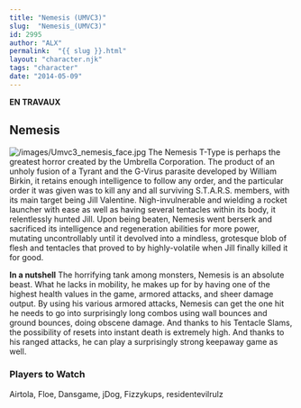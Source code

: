 ```yaml
---
title: "Nemesis (UMVC3)"
slug:  "Nemesis_(UMVC3)"
id: 2995
author: "ALX"
permalink:  "{{ slug }}.html"
layout: "character.njk"
tags: "character"
date: "2014-05-09"
---
```


**EN TRAVAUX**

## Nemesis

![](/images/Umvc3_nemesis_face.jpg‎ "/images/Umvc3_nemesis_face.jpg‎") The
Nemesis T-Type is perhaps the greatest horror created by the Umbrella
Corporation. The product of an unholy fusion of a Tyrant and the G-Virus
parasite developed by William Birkin, it retains enough intelligence to
follow any order, and the particular order it was given was to kill any
and all surviving S.T.A.R.S. members, with its main target being Jill
Valentine. Nigh-invulnerable and wielding a rocket launcher with ease as
well as having several tentacles within its body, it relentlessly hunted
Jill. Upon being beaten, Nemesis went berserk and sacrificed its
intelligence and regeneration abilities for more power, mutating
uncontrollably until it devolved into a mindless, grotesque blob of
flesh and tentacles that proved to by highly-volatile when Jill finally
killed it for good.

**In a nutshell** The horrifying tank among monsters, Nemesis is an
absolute beast. What he lacks in mobility, he makes up for by having one
of the highest health values in the game, armored attacks, and sheer
damage output. By using his various armored attacks, Nemesis can get the
one hit he needs to go into surprisingly long combos using wall bounces
and ground bounces, doing obscene damage. And thanks to his Tentacle
Slams, the possibility of resets into instant death is extremely high.
And thanks to his ranged attacks, he can play a surprisingly strong
keepaway game as well.

### Players to Watch

Airtola, Floe, Dansgame, jDog, Fizzykups, residentevilrulz
